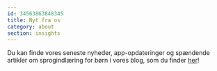 ```yaml
---
id: 34563863848345
title: Nyt fra os
category: about
section: insights
---
```

Du kan finde vores seneste nyheder, app-opdateringer og spændende artikler om sprogindlæring for børn i vores blog, som du finder [her](https://studycat.com/blog/)!

